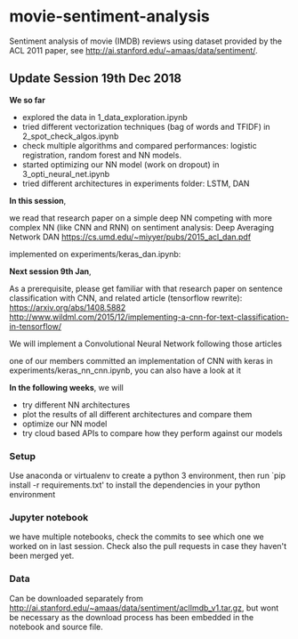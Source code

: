 # movie-sentiment-analysis
Sentiment analysis of movie (IMDB) reviews using dataset provided by the ACL 2011 paper, see http://ai.stanford.edu/~amaas/data/sentiment/.

## Update Session 19th Dec 2018 

**We so far**
- explored the data in 1_data_exploration.ipynb
- tried different vectorization techniques (bag of words and TFIDF) in 2_spot_check_algos.ipynb
- check multiple algorithms and compared performances: logistic registration, random forest and NN models. 
- started optimizing our NN model (work on dropout) in 3_opti_neural_net.ipynb
- tried different architectures in experiments folder: LSTM, DAN

**In this session**, 

we read that research paper on a simple deep NN competing with more complex NN (like CNN and RNN) on sentiment analysis: 
Deep Averaging Network DAN
https://cs.umd.edu/~miyyer/pubs/2015_acl_dan.pdf

implemented on experiments/keras_dan.ipynb:

**Next session 9th Jan**, 

As a prerequisite, please get familiar with that research paper on sentence classification with CNN, and related article (tensorflow rewrite): 
https://arxiv.org/abs/1408.5882
http://www.wildml.com/2015/12/implementing-a-cnn-for-text-classification-in-tensorflow/

We will implement a Convolutional Neural Network following those articles

one of our members committed an implementation of CNN with keras in experiments/keras_nn_cnn.ipynb, you can also have a look at it


**In the following weeks**, we will
- try different NN architectures
- plot the results of all different architectures and compare them
- optimize our NN model
- try cloud based APIs to compare how they perform against our models


### Setup
Use anaconda or virtualenv to create a python 3 environment, then
run `pip install -r requirements.txt' to install the dependencies in your python environment

### Jupyter notebook
we have multiple notebooks, check the commits to see which one we worked on in last session. Check also the pull requests in case they haven't been merged yet.


### Data 

Can be downloaded separately from http://ai.stanford.edu/~amaas/data/sentiment/aclImdb_v1.tar.gz, but wont be necessary as the download process has been embedded in the notebook and source file.
